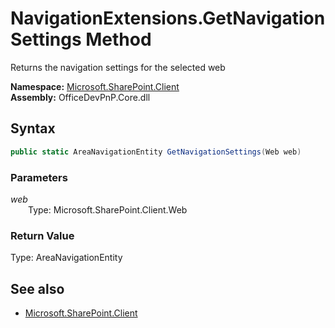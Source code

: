 # NavigationExtensions.GetNavigationSettings Method  
Returns the navigation settings for the selected web  

**Namespace:** [Microsoft.SharePoint.Client](Microsoft.SharePoint.Client.md)  
**Assembly:** OfficeDevPnP.Core.dll  
## Syntax
```C#
public static AreaNavigationEntity GetNavigationSettings(Web web)
```
### Parameters
*web*  
&emsp;&emsp;Type: Microsoft.SharePoint.Client.Web  
### Return Value
Type: AreaNavigationEntity  


## See also
- [Microsoft.SharePoint.Client](Microsoft.SharePoint.Client.md)

